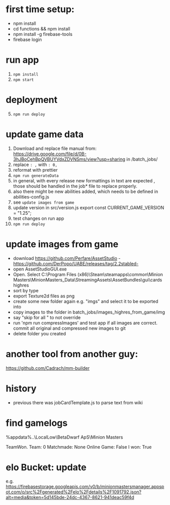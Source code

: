 # first time setup:
- npm install
- cd functions && npm install
- npm install -g firebase-tools
- firebase login

# run app
1. `npm install`
3. `npm start` 

# deployment
5. `npm run deploy`

# update game data
1. Download and replace file manual from: https://drive.google.com/file/d/0B-3hJBoCehBpQVBUYVdxZDVNSms/view?usp=sharing
in /batch_jobs/
2. replace `: ,` with `: 0,`
3. reformat with prettier
4. `npm run generateData`
5. in general, with every release new formattings in text are expected , those should be handled in the job* file to replace properly.
6. also there might be new abilities added, which needs to be defined in abilities-config.js
7. see `update images from game`
8. update version in src/version.js export const CURRENT_GAME_VERSION = "1.25";   
9. test changes on run app
10. `npm run deploy`


# update images from game
- download https://github.com/Perfare/AssetStudio -https://github.com/DerPopo/UABE/releases/tag/2.2stabled-
- open AssetStudioGUI.exe
- Open. Select C:\Program Files (x86)\Steam\steamapps\common\Minion Masters\MinionMasters_Data\StreamingAssets\AssetBundles\gui\cards highres
- sort by type
- export Texture2d files as png
- create some new folder again e.g. "imgs" and select it to be exported into
- copy images to the folder in batch_jobs/images_highres_from_game/img
- say "skip for all " to not override  
- run 'npm run compressImages' and test app if all images are correct. commit all original and compressed new images to git
- delete folder you created

# another tool from another guy:
 https://github.com/Cadrach/mm-builder

# history
- previous there was jobCardTemplate.js to parse text from wiki


# find gamelogs

%appdata%\..\LocalLow\BetaDwarf ApS\Minion Masters

TeamWon. Team: 0 Matchmade: None Online Game: False I won: True


# elo Bucket: update

e.g.
https://firebasestorage.googleapis.com/v0/b/minionmastersmanager.appspot.com/o/src%2Fgenerated%2Felo%2Fdetails%2F1091792.json?alt=media&token=5d145bde-24dc-4367-8621-941deac59f4d